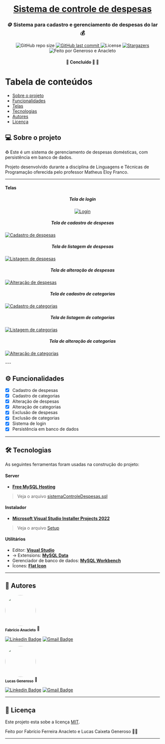 <h1 align="center">
     <a href="#" alt="site do ecoleta"> Sistema de controle de despesas</a>
</h1>

<h3 align="center">
    🪙 Sistema para cadastro e gerenciamento de despesas do lar 💰
</h3>

<p align="center">
  <img alt="GitHub repo size" src="https://img.shields.io/github/repo-size/anacleto241/sistemaControleDespesas">
  
  <a href="https://github.com/anacleto241/sistemaControleDespesas/commits/master">
    <img alt="GitHub last commit" src="https://img.shields.io/github/last-commit/anacleto241/sistemaControleDespesas">
  </a>
    
   <img alt="License" src="https://img.shields.io/badge/license-MIT-brightgreen">
   <a href="https://github.com/anacleto241/sistemaControleDespesas/stargazers">
    <img alt="Stargazers" src="https://img.shields.io/github/stars/anacleto241/sistemaControleDespesas?style=social">
  </a>
    <img alt="Feito por Generoso e Anacleto" src="https://img.shields.io/badge/feito%20por-Generoso e Anacleto-%237519C1">
  </a> 
 
</p>

<h4 align="center">
	🚧   Concluído 🚀 🚧
</h4>

Tabela de conteúdos
=================
<!--ts-->
   * [Sobre o projeto](#-sobre-o-projeto)
   * [Funcionalidades](#-funcionalidades)
   * [Telas](#-telas)
   * [Tecnologias](#-tecnologias)
   * [Autores](#-autores)
   * [Licença](#-licença)
<!--te-->


## 💻 Sobre o projeto

♻️ Este é um sistema de gerenciamento de despesas domésticas, com persistência em banco de dados.


Projeto desenvolvido durante a disciplina de Linguagens e Técnicas de Programação oferecida pelo professor Matheus Eloy Franco.

---

#### **Telas**
<h5 align="center">
    Tela de login
</h5>
<p align="center">  
  <a href="https://github.com/anacleto241/sistemaControleDespesas/assets/131410501/eec5bd3f-6c52-485a-9375-c02493d502b0">
    <img alt="Login" src="https://github.com/anacleto241/sistemaControleDespesas/assets/131410501/eec5bd3f-6c52-485a-9375-c02493d502b0">
  </a>
<h5 align="center">
    Tela de cadastro de despesas
</h5>
	<a href="https://github.com/anacleto241/sistemaControleDespesas/assets/131410501/9be2fd50-e194-4ae4-a1b8-56e161bc16a1">
    <img alt="Cadastro de despesas" src="https://github.com/anacleto241/sistemaControleDespesas/assets/131410501/9be2fd50-e194-4ae4-a1b8-56e161bc16a1">
  </a>
<h5 align="center">
    Tela de listagem de despesas
</h5>
   <a href="https://github.com/anacleto241/sistemaControleDespesas/assets/131410501/3dddbad4-0312-4f9c-8901-379be23f38e0">
    <img alt="Listagem de despesas" src="https://github.com/anacleto241/sistemaControleDespesas/assets/131410501/3dddbad4-0312-4f9c-8901-379be23f38e0">
  </a>
<h5 align="center">
    Tela de alteração de despesas
</h5>
	<a href="https://github.com/anacleto241/sistemaControleDespesas/assets/131410501/57cd151b-0d38-43b6-9ec6-55984a74f31b">
    <img alt="Alteração de despesas" src="https://github.com/anacleto241/sistemaControleDespesas/assets/131410501/57cd151b-0d38-43b6-9ec6-55984a74f31b">
  </a>
<h5 align="center">
    Tela de cadastro de categorias
</h5>
	<a href="https://github.com/anacleto241/sistemaControleDespesas/assets/131410501/4ae26aa1-0acd-42b5-8f4a-4a2c464d2d5f">
    <img alt="Cadastro de categorias" src="https://github.com/anacleto241/sistemaControleDespesas/assets/131410501/4ae26aa1-0acd-42b5-8f4a-4a2c464d2d5f">
  </a>
<h5 align="center">
    Tela de listagem de categorias
</h5>
	<a href="https://github.com/anacleto241/sistemaControleDespesas/assets/131410501/0a577c1b-e7af-4ac8-81b1-5da8817db704">
    <img alt="Listagem de categorias" src="https://github.com/anacleto241/sistemaControleDespesas/assets/131410501/0a577c1b-e7af-4ac8-81b1-5da8817db704">
  </a>
<h5 align="center">
    Tela de alteração de categorias
</h5>
	<a href="https://github.com/anacleto241/sistemaControleDespesas/assets/131410501/eeb22d14-5e37-4737-b2ea-6006148c5956">
    <img alt="Alteração de categorias" src="https://github.com/anacleto241/sistemaControleDespesas/assets/131410501/eeb22d14-5e37-4737-b2ea-6006148c5956">
  </a>
</p>
---

## ⚙️ Funcionalidades
  - [x] Cadastro de despesas
  - [x] Cadastro de categorias
  - [x] Alteração de despesas
  - [x] Alteração de categorias
  - [x] Exclusão de despesas
  - [x] Exclusão de categorias
  - [x] Sistema de login
  - [x] Persistência em banco de dados
---

## 🛠 Tecnologias

As seguintes ferramentas foram usadas na construção do projeto:

#### **Server**

-   **[Free MySQL Hosting](https://www.freemysqlhosting.net)**

> Veja o arquivo  [sistemaControleDespesas.sql](https://github.com/anacleto241/sistemaControleDespesas/blob/master/sistemaControleDespesas.sql)

#### **Instalador**

-   **[Microsoft Visual Studio Installer Projects 2022](https://marketplace.visualstudio.com/items?itemName=VisualStudioClient.MicrosoftVisualStudio2022InstallerProjects)**

> Veja o arquivo  [Setup](https://github.com/anacleto241/sistemaControleDespesas/tree/master/Debug)

#### **Utilitários**

-   Editor:  **[Visual Studio](https://https://visualstudio.microsoft.com)**
-   → Extensions:  **[MySQL Data](https://dev.mysql.com/downloads/)**
-   Gerenciador de banco de dados:  **[MySQL Workbench](https://www.mysql.com/products/workbench/)**
-   Ícones:  **[Flat Icon](https://www.flaticon.com/)**


---

## 🦸 Autores

<a>
 <img style="border-radius: 50%;" src="https://avatars3.githubusercontent.com/u/145314313?s=460&u=61b426b901b8fe02e12019b1fdb67bf0072d4f00&v=4" width="100px;" alt=""/>
 <br />
 <sub><b>Fabrício Anacleto</b></sub></a> <a>🚀</a>
 <br />
 
[![Linkedin Badge](https://img.shields.io/badge/-Fabricio_Anacleto-blue?style=flat-square&logo=Linkedin&logoColor=white&link=https://www.linkedin.com/in/fabrício-anacleto-b98710278/)](https://www.linkedin.com/in/fabrício-anacleto-b98710278/) 
[![Gmail Badge](https://img.shields.io/badge/-fabricio.anacleto@alunos.ifsuldeminas.edu.br-c14438?style=flat-square&logo=Gmail&logoColor=white&link=mailto:fabricio.anacleto@alunos.ifsuldeminas.edu.br)](mailto:fabricio.anacleto@alunos.ifsuldeminas.edu.br)


<a>
 <img style="border-radius: 50%;" src="https://avatars3.githubusercontent.com/u/131410501?s=460&u=61b426b901b8fe02e12019b1fdb67bf0072d4f00&v=4" width="100px;" alt=""/>
 <br />
 <sub><b>Lucas Generoso</b></sub></a> <a>🚀</a>
 <br />
 
[![Linkedin Badge](https://img.shields.io/badge/-Lucas_Generoso-blue?style=flat-square&logo=Linkedin&logoColor=white&link=https://www.linkedin.com/in/lucascgeneroso/)](https://www.linkedin.com/in/lucascgeneroso/) 
[![Gmail Badge](https://img.shields.io/badge/-lucas.generoso@alunos.ifsuldeminas.edu.br-c14438?style=flat-square&logo=Gmail&logoColor=white&link=mailto:lucas.generoso@alunos.ifsuldeminas.edu.br)](mailto:lucas.generoso@alunos.ifsuldeminas.edu.br)

---

## 📝 Licença

Este projeto esta sobe a licença [MIT](./LICENSE).

Feito por Fabrício Ferreira Anacleto e Lucas Caixeta Generoso 👋🏽

---
